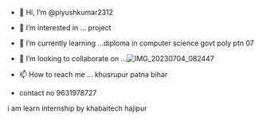 - 👋 Hi, I’m @piyushkumar2312
- 👀 I’m interested in ... project
- 🌱 I’m currently learning ...diploma in computer science govt poly ptn 07
- 💞️ I’m looking to collaborate on ...![IMG_20230704_082447](https://github.com/piyushkumar2312/piyushkumar2312/assets/153548843/01191800-d6b1-4b98-96bc-7b234e6a1024)

- 📫 How to reach me ...  khusrupur patna bihar
- contact no 9631978727

<!---
piyushkumar2312/piyushkumar2312 is a ✨ special ✨ repository because its ` (this file) appears on your GitHub profile.
You can click the Preview link to take a look at your changes.
---> i am learn internship by khabaitech hajipur 
